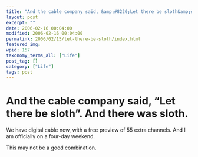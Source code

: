 ```yaml
---
title: "And the cable company said, &amp;#8220;Let there be sloth&amp;#8221;.  And there was sloth."
layout: post
excerpt: ""
date: 2006-02-16 00:04:00
modified: 2006-02-16 00:04:00
permalink: 2006/02/15/let-there-be-sloth/index.html
featured_img: 
wpid: 157
taxonomy_terms_all: ["Life"]
post_tag: []
category: ["Life"]
tags: post
---
```


# And the cable company said, &#8220;Let there be sloth&#8221;.  And there was sloth.

We have digital cable now, with a free preview of 55 extra channels. And I am officially on a four-day weekend.

This may not be a good combination.